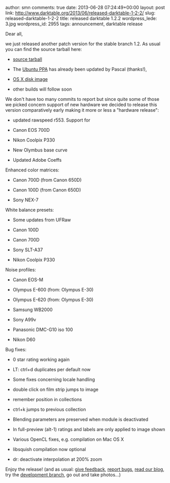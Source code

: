 author: smn
comments: true
date: 2013-06-28 07:24:49+00:00
layout: post
link: http://www.darktable.org/2013/06/released-darktable-1-2-2/
slug: released-darktable-1-2-2
title: released darktable 1.2.2
wordpress_lede: 3.jpg
wordpress_id: 2955
tags: announcement, darktable release

Dear all,

we just released another patch version for the stable branch 1.2. As usual you can find the source tarball here:



	
  * [source tarball](https://sourceforge.net/projects/darktable/files/darktable/1.2/darktable-1.2.2.tar.xz/download)

	
  * The [Ubuntu PPA](https://launchpad.net/~pmjdebruijn/+archive/darktable-release) has already been updated by Pascal (thanks!),

	
  * [OS X disk image](https://sourceforge.net/projects/darktable/files/darktable/1.2/darktable-1.2.2.dmg/download)

	
  * other builds will follow soon


We don't have too many commits to report but since quite some of those we picked concern support of new hardware we decided to release this version comparatively early making it more or less a "hardware release":

	
  * updated rawspeed r553. Support for

	
  * Canon EOS 700D

	
  * Nikon Coolpix P330

	
  * New Olymbus base curve

	
  * Updated Adobe Coeffs


Enhanced color matrices:

	
  * Canon 700D (from Canon 650D)

	
  * Canon 100D (from Canon 650D)

	
  * Sony NEX-7


White balance presets:

	
  * Some updates from UFRaw

	
  * Canon 100D

	
  * Canon 700D

	
  * Sony SLT-A37

	
  * Nikon Coolpix P330


Noise profiles:

	
  * Canon EOS-M

	
  * Olympus E-600 (from: Olympus E-30)

	
  * Olympus E-620 (from: Olympus E-30)

	
  * Samsung WB2000

	
  * Sony A99v

	
  * Panasonic DMC-G10 iso 100

	
  * Nikon D60


Bug fixes:

	
  * 0 star rating working again

	
  * LT: ctrl+d duplicates per default now

	
  * Some fixes concerning locale handling

	
  * double click on film strip jumps to image

	
  * remember position in collections

	
  * ctrl+k jumps to previous collection

	
  * Blending parameters are preserved when module is deactivated

	
  * In full-preview (alt-1) ratings and labels are only applied to image shown

	
  * Various OpenCL fixes, e.g. compilation on Mac OS X

	
  * libsquish compilation now optional

	
  * dr: deactivate interpolation at 200% zoom


Enjoy the release!
(and as usual: [give feedback](http://www.darktable.org/contact/), [report bugs](http://darktable.org/redmine/projects/darktable/issues), [read our blog](http://www.darktable.org/category/blog/), try the [development branch](https://github.com/darktable-org/darktable/commits/master), go out and take photos...)
